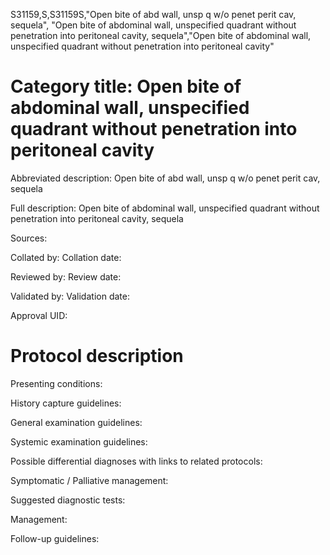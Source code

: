 S31159,S,S31159S,"Open bite of abd wall, unsp q w/o penet perit cav, sequela", "Open bite of abdominal wall, unspecified quadrant without penetration into peritoneal cavity, sequela","Open bite of abdominal wall, unspecified quadrant without penetration into peritoneal cavity"
# Category title: Open bite of abdominal wall, unspecified quadrant without penetration into peritoneal cavity

Abbreviated description: Open bite of abd wall, unsp q w/o penet perit cav, sequela

Full description: Open bite of abdominal wall, unspecified quadrant without penetration into peritoneal cavity, sequela

Sources:

Collated by:
Collation date:

Reviewed by:
Review date:

Validated by:
Validation date:

Approval UID:

# Protocol description

Presenting conditions:

History capture guidelines:

General examination guidelines:

Systemic examination guidelines:

Possible differential diagnoses with links to related protocols:

Symptomatic / Palliative management:

Suggested diagnostic tests:

Management:

Follow-up guidelines:
